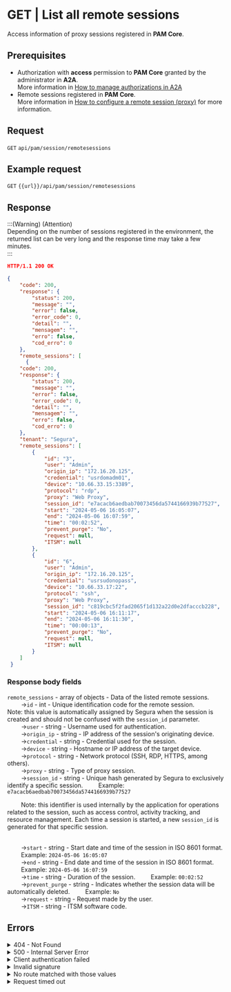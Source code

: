 # GET | List all remote sessions

Access information of proxy sessions registered in **PAM Core**.

## Prerequisites

* Authorization with **access** permission to **PAM Core** granted by the administrator in **A2A**.\
  More information in [How to manage authorizations in A2A](../../../../../v4/docs/how-to-manage-authorizations-in-a2a/)
* Remote sessions registered in **PAM Core**.\
  More information in [How to configure a remote session (proxy)](../../../../../v4/docs/pam-session-configure-remote-session-proxy/) for more information.

## Request

`GET` `api/pam/session/remotesessions`

## Example request

`GET` `{{url}}/api/pam/session/remotesessions`

## Response

:::(Warning) (Attention)\
Depending on the number of sessions registered in the environment, the returned list can be very long and the response time may take a few minutes.\
:::

```json
HTTP/1.1 200 OK
```

```json
{
    "code": 200,
    "response": {
        "status": 200,
        "message": "",
        "error": false,
        "error_code": 0,
        "detail": "",
        "mensagem": "",
        "erro": false,
        "cod_erro": 0
    },
    "remote_sessions": [
      {
    "code": 200,
    "response": {
        "status": 200,
        "message": "",
        "error": false,
        "error_code": 0,
        "detail": "",
        "mensagem": "",
        "erro": false,
        "cod_erro": 0
    },
    "tenant": "Segura",
    "remote_sessions": [
        {
            "id": "3",
            "user": "Admin",
            "origin_ip": "172.16.20.125",
            "credential": "usrdomadm01",
            "device": "10.66.33.15:3389",
            "protocol": "rdp",
            "proxy": "Web Proxy",
            "session_id": "e7acacb6aedbab70073456da5744166939b77527",
            "start": "2024-05-06 16:05:07",
            "end": "2024-05-06 16:07:59",
            "time": "00:02:52",
            "prevent_purge": "No",
            "request": null,
            "ITSM": null
        },
        {
            "id": "6",
            "user": "Admin",
            "origin_ip": "172.16.20.125",
            "credential": "usrsudonopass",
            "device": "10.66.33.17:22",
            "protocol": "ssh",
            "proxy": "Web Proxy",
            "session_id": "c819cbc5f2fad2065f1d132a22d0e2dfacccb228",
            "start": "2024-05-06 16:11:17",
            "end": "2024-05-06 16:11:30",
            "time": "00:00:13",
            "prevent_purge": "No",
            "request": null,
            "ITSM": null
        }
    ]
 }
```

### Response body fields

`remote_sessions` - array of objects - Data of the listed remote sessions.\
&#x20;   →`id` - int - Unique identification code for the remote session.    Note: this value is automatically assigned by Segura when the session is created and should not be confused with the `session_id` parameter.\
&#x20;   →`user` - string - Username used for authentication.\
&#x20;   →`origin_ip` - string - IP address of the session's originating device.\
&#x20;   →`credential` - string - Credential used for the session.\
&#x20;   →`device` - string - Hostname or IP address of the target device.\
&#x20;   →`protocol` - string - Network protocol (SSH, RDP, HTTPS, among others).\
&#x20;   →`proxy` - string - Type of proxy session.\
&#x20;   →`session_id` - string - Unique hash generated by Segura to exclusively identify a specific session.    Example: `e7acacb6aedbab70073456da5744166939b77527`

&#x20;   Note: this identifier is used internally by the application for operations related to the session, such as access control, activity tracking, and resource management. Each time a session is started, a new `session_id` is generated for that specific session.

\
&#x20;   →`start` - string - Start date and time of the session in ISO 8601 format.    Example: `2024-05-06 16:05:07`\
&#x20;   →`end` - string - End date and time of the session in ISO 8601 format.    Example: `2024-05-06 16:07:59`\
&#x20;   →`time` - string - Duration of the session.    Example: `00:02:52`\
&#x20;   →`prevent_purge` - string - Indicates whether the session data will be automatically deleted.    Example: `No`\
&#x20;   →`request` - string - Request made by the user.\
&#x20;   →`ITSM` - string - ITSM software code.

## Errors

<details>

<summary>404 - Not Found</summary>

***

Message: "Resource sub not found"\


Possible cause: the URL or the requested resource isn’t correct.\


Solution: check the URL and make sure the parameter is correct.

***

</details>

<details>

<summary>500 - Internal Server Error</summary>

***

Message: "Unexpected error."\


Possible cause: the error is in the Segura server.\


Solution: contact the support team for more information.

***

Message: "You are not authorized to access this resource."

Possible cause: you don’t have the authorization to access this resource.\


Solution: ask the administrator to check your permission to access the Web Proxy Session resources in A2A.

***

</details>

<details>

<summary>Client authentication failed</summary>

***

Message: "Client authentication failed."

Possible cause: failure in your application authentication with the Segura server.\


Solution: check the authentication parameters such as `Access Token URL`, `Client ID` e `Client secret` and request a new access token.

***

</details>

<details>

<summary>Invalid signature</summary>

***

Message: "Invalid signature"

Possible cause: failure in recognizing the URL of the client application.

Solution: check the URL of the client application and resent the request.

***

</details>

<details>

<summary>No route matched with those values</summary>

***

Message: "No route matched with those values."

Possible cause: the authorization header is missing in the API request.\


Solution: request a new access token.

***

</details>

<details>

<summary>Request timed out</summary>

***

Message: "Request timed out."

Possible cause: the request time has expired.\


Solution: check the connectivity between the source of the request and the Segura server.

</details>
